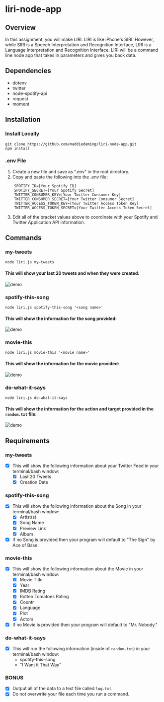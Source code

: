 # liri-node-app
## Overview
In this assignment, you will make LIRI. LIRI is like iPhone's SIRI. However, while SIRI is a Speech Interpretation and Recognition Interface, LIRI is a Language Interpretation and Recognition Interface. LIRI will be a command line node app that takes in parameters and gives you back data.
## Dependencies
* dotenv
* twitter
* node-spotify-api
* request
* moment
## Installation
### Install Locally
```
git clone https://github.com/maddiedeming/liri-node-app.git
npm install
```
### .env File
1. Create a new file and save as ".env" in the root directory.
2. Copy and paste the following into the .env file:
```
    SPOTIFY_ID=[Your Spotify ID]
    SPOTIFY_SECRET=[Your Spotify Secret]
    TWITTER_CONSUMER_KEY=[Your Twitter Consumer Key]
    TWITTER_CONSUMER_SECRET=[Your Twitter Consumer Secret]
    TWITTER_ACCESS_TOKEN_KEY=[Your Twitter Access Token Key]
    TWITTER_ACCESS_TOKEN_SECRET=[Your Twitter Access Token Secret]
```
3. Edit all of the bracket values above to coordinate with your Spotify and Twitter Application API information.
## Commands
### my-tweets
```
node liri.js my-tweets
```
#### This will show your last 20 tweets and when they were created:
![demo](https://dr5mo5s7lqrtc.cloudfront.net/items/0e3F25333s3Q1a3m3c1r/Screen%20Recording%202018-02-17%20at%2009.41.00%20PM.gif?X-CloudApp-Visitor-Id=2969220)
### spotify-this-song
```
node liri.js spotify-this-song '<song name>'
```
#### This will show the information for the song provided:
![demo](https://dr5mo5s7lqrtc.cloudfront.net/items/0g0q103b3P3N100o0E0V/Screen%20Recording%202018-02-17%20at%2009.41.58%20PM.gif?X-CloudApp-Visitor-Id=2969220)
### movie-this
```
node liri.js movie-this '<movie name>'
```
#### This will show the information for the movie provided:
![demo](https://dr5mo5s7lqrtc.cloudfront.net/items/393t3C2107162o21211Y/Screen%20Recording%202018-02-17%20at%2009.43.02%20PM.gif?X-CloudApp-Visitor-Id=2969220)
### do-what-it-says
```
node liri.js do-what-it-says
```
#### This will show the information for the action and target provided in the `random.txt` file:
![demo](https://dr5mo5s7lqrtc.cloudfront.net/items/0f2U04382M3F3P32302r/Screen%20Recording%202018-02-17%20at%2009.44.00%20PM.gif?X-CloudApp-Visitor-Id=2969220)
## Requirements
### my-tweets
- [x] This will show the following information about your Twitter Feed in your terminal/bash window:
  - [x] Last 20 Tweets
  - [x] Creation Date
### spotify-this-song
- [x] This will show the following information about the Song in your terminal/bash window:
  - [x] Artist(s)
  - [x] Song Name
  - [x] Preview Link
  - [x] Album
- [x] If no Song is provided then your program will default to "The Sign" by Ace of Base.
### movie-this
- [x] This will show the following information about the Movie in your terminal/bash window:
  - [x] Movie Title
  - [x] Year
  - [x] IMDB Rating
  - [x] Rotten Tomatoes Rating
  - [x] Countr
  - [x] Language
  - [x] Plot
  - [x] Actors
- [x] If no Movie is provided then your program will default to "Mr. Nobody."
### do-what-it-says
- [x] This will run the following information (inside of `random.txt`) in your terminal/bash window:
  - spotify-this-song
  - "I Want it That Way"
### BONUS
- [x] Output all of the data to a text file called `log.txt`.
- [x] Do not overwrite your file each time you run a command.

